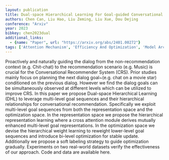 ```yaml
---
layout: publication
title: Dual-space Hierarchical Learning For Goal-guided Conversational Recommendation
authors: Chen Can, Liu Hao, Liu Zeming, Liu Xue, Dou Dejing
conference: "Arxiv"
year: 2023
bibkey: chen2023dual
additional_links:
  - {name: "Paper", url: "https://arxiv.org/abs/2401.00272"}
tags: ['Attention Mechanism', 'Efficiency And Optimization', 'Model Architecture', 'RAG', 'Reinforcement Learning']
---
```

Proactively and naturally guiding the dialog from the non-recommendation context (e.g. Chit-chat) to the recommendation scenario (e.g. Music) is crucial for the Conversational Recommender System (CRS). Prior studies mainly focus on planning the next dialog goal~(e.g. chat on a movie star) conditioned on the previous dialog. However we find the dialog goals can be simultaneously observed at different levels which can be utilized to improve CRS. In this paper we propose Dual-space Hierarchical Learning (DHL) to leverage multi-level goal sequences and their hierarchical relationships for conversational recommendation. Specifically we exploit multi-level goal sequences from both the representation space and the optimization space. In the representation space we propose the hierarchical representation learning where a cross attention module derives mutually enhanced multi-level goal representations. In the optimization space we devise the hierarchical weight learning to reweight lower-level goal sequences and introduce bi-level optimization for stable update. Additionally we propose a soft labeling strategy to guide optimization gradually. Experiments on two real-world datasets verify the effectiveness of our approach. Code and data are available here.
